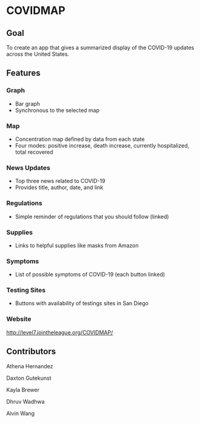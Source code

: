 # COVIDMAP

## Goal
To create an app that gives a summarized display of the COVID-19 updates across the United States.

## Features
### Graph
- Bar graph 
- Synchronous to the selected map
### Map
- Concentration map defined by data from each state
- Four modes: positive increase, death increase, currently hospitalized, total recovered
### News Updates
- Top three news related to COVID-19
- Provides title, author, date, and link
### Regulations
- Simple reminder of regulations that you should follow (linked)
### Supplies
- Links to helpful supplies like masks from Amazon
### Symptoms
- List of possible symptoms of COVID-19 (each button linked)
### Testing Sites
- Buttons with availability of testings sites in San Diego
### Website
http://level7.jointheleague.org/COVIDMAP/
## Contributors
Athena Hernandez

Daxton Gutekunst

Kayla Brewer

Dhruv Wadhwa

Alvin Wang
